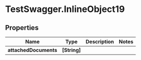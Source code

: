 # TestSwagger.InlineObject19

## Properties

Name | Type | Description | Notes
------------ | ------------- | ------------- | -------------
**attachedDocuments** | **[String]** |  | 


